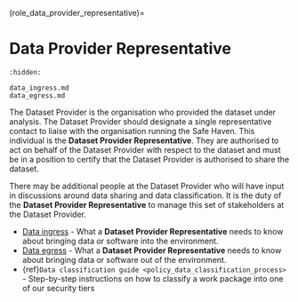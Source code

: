 (role_data_provider_representative)=
# Data Provider Representative

```{toctree}
:hidden:

data_ingress.md
data_egress.md
```

The Dataset Provider is the organisation who provided the dataset under analysis.
The Dataset Provider should designate a single representative contact to liaise with the organisation running the Safe Haven.
This individual is the **Dataset Provider Representative**.
They are authorised to act on behalf of the Dataset Provider with respect to the dataset and must be in a position to certify that the Dataset Provider is authorised to share the dataset.

There may be additional people at the Dataset Provider who will have input in discussions around data sharing and data classification.
It is the duty of the **Dataset Provider Representative** to manage this set of stakeholders at the Dataset Provider.

- [Data ingress](data_ingress.md) -  What a **Dataset Provider Representative** needs to know about bringing data or software into the environment.
- [Data egress](data_egress.md) - What a **Dataset Provider Representative** needs to know about bringing data or software out of the environment.
- {ref}`Data classification guide <policy_data_classification_process>` - Step-by-step instructions on how to classify a work package into one of our security tiers

